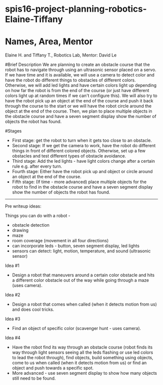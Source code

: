 # spis16-project-planning-robotics-Elaine-Tiffany
# Names, Area, Mentor
Elaine H. and Tiffany T., Robotics Lab, Mentor: David Le

#Brief Description
We are planning to create an obstacle course that the robot has to navigate through using an ultrasonic sensor placed on a servo. If we have time and it is available, we will use a camera to detect color and have the robot do different things to obstacles of different colors. Otherwise, we will add led lights and have certain colors light up depending on how far the robot is from the end of the course (or just have different colors light up at random times if we can't configure this). We will also try to have the robot pick up an object at the end of the course and push it back through the course to the start or we will have the robot circle around the object at the end of the course. Then, we plan to place multiple objects in the obstacle course and have a seven segment display show the number of objects the robot has found.

#Stages
* First stage: get the robot to turn when it gets too close to an obstacle.
* Second stage: If we get the camera to work, have the robot do different things in front of different colored objects. Otherwise, set up a few obstacles and test different types of obstacle avoidance.
* Third stage: Add the led lights - have light colors change after a certain rule e.g. after every turn.
* Fourth stage: Either have the robot pick up and object or circle around an object at the end of the course.
* Fifth stage: (If time - more advanced) place multiple objects for the robot to find in the obstacle course and have a seven segment display show the number of objects the robot has found.


---------------------
Pre writeup ideas:

Things you can do with a robot -
* obstacle detection
* drawing
* maze
* room coverage (movement in all four directions)
* can incorporate leds - button, seven segment display, led lights
* sensors can detect: light, motion, temperature, and sound (ultrasonic sensor)

Idea #1
* Design a robot that maneuvers around a certain color obstacle and hits a different color obstacle out of the way while going through a maze (uses camera).

Idea #2
* Design a robot that comes when called (when it detects motion from us) and does cool tricks.

Idea #3
* Find an object of specific color (scavenger hunt - uses camera).

Idea #4
* Have the robot find its way through an obstacle course (robot finds its way through light sensors seeing all the leds flashing or use led colors to lead the robot through), find objects, build something using objects, come to us when called (when it detects motion from us) or find an object and push towards a specific spot.
* More advanced - use seven segment display to show how many objects still need to be found.

